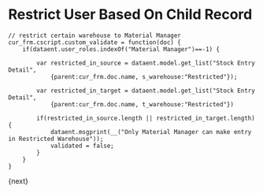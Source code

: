 <!-- add-breadcrumbs -->
# Restrict User Based On Child Record


    // restrict certain warehouse to Material Manager
    cur_frm.cscript.custom_validate = function(doc) {
        if(dataent.user_roles.indexOf("Material Manager")==-1) {

            var restricted_in_source = dataent.model.get_list("Stock Entry Detail",
                {parent:cur_frm.doc.name, s_warehouse:"Restricted"});

            var restricted_in_target = dataent.model.get_list("Stock Entry Detail",
                {parent:cur_frm.doc.name, t_warehouse:"Restricted"})

            if(restricted_in_source.length || restricted_in_target.length) {
                dataent.msgprint(__("Only Material Manager can make entry in Restricted Warehouse"));
                validated = false;
            }
        }
    }


{next}

